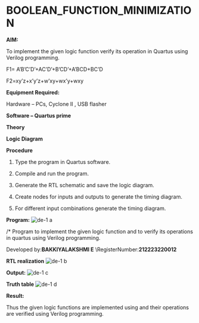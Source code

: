 # BOOLEAN_FUNCTION_MINIMIZATION

**AIM:**

To implement the given logic function verify its operation in Quartus using Verilog programming.

F1= A’B’C’D’+AC’D’+B’CD’+A’BCD+BC’D 

F2=xy’z+x’y’z+w’xy+wx’y+wxy

**Equipment Required:**

Hardware – PCs, Cyclone II , USB flasher

**Software – Quartus prime**

**Theory**

**Logic Diagram**

**Procedure**

1.	Type the program in Quartus software.

2.	Compile and run the program.

3.	Generate the RTL schematic and save the logic diagram.

4.	Create nodes for inputs and outputs to generate the timing diagram.

5.	For different input combinations generate the timing diagram.


**Program:**
![de-1 a](https://github.com/Bakkiyalakshmiethiraj/BOOLEAN_FUNCTION_MINIMIZATION/assets/144870983/dbc59eee-5286-4852-8171-a33450e00b8f)



/* Program to implement the given logic function and to verify its operations in quartus using Verilog programming. 

Developed by:**BAKKIYALAKSHMI E**
\RegisterNumber:**212223220012**


**RTL realization**
![de-1 b](https://github.com/Bakkiyalakshmiethiraj/BOOLEAN_FUNCTION_MINIMIZATION/assets/144870983/154cd7d6-0e53-4aed-98ee-cf659499763f)


**Output:**
![de-1 c](https://github.com/Bakkiyalakshmiethiraj/BOOLEAN_FUNCTION_MINIMIZATION/assets/144870983/e7dc2173-d206-4382-b0df-ca6b0dd3a292)

**Truth table**
![de-1 d](https://github.com/Bakkiyalakshmiethiraj/BOOLEAN_FUNCTION_MINIMIZATION/assets/144870983/85b7dcf6-d3bf-4325-b442-9f3dcda06b8a)

**Result:**

Thus the given logic functions are implemented using and their operations are verified using Verilog programming.

